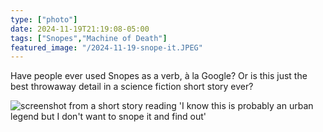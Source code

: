 ```yaml
---
type: ["photo"]
date: 2024-11-19T21:19:08-05:00
tags: ["Snopes","Machine of Death"]
featured_image: "/2024-11-19-snope-it.JPEG"
---
```

Have people ever used Snopes as a verb, à la Google? Or is this just the best throwaway detail in a science fiction short story ever?

![screenshot from a short story reading 'I know this is probably an urban legend but I don't want to snope it and find out'](/2024-11-19-snope-it.JPEG)
